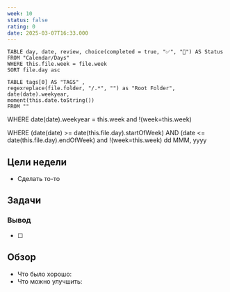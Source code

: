 ```yaml
---
week: 10
status: false
rating: 0
date: 2025-03-07T16:33.000
---
```


```dataview
TABLE day, date, review, choice(completed = true, "✅", "🔄") AS Status
FROM "Calendar/Days" 
WHERE this.file.week = file.week
SORT file.day asc
```

```dataview
TABLE tags[0] AS "TAGS" ,
regexreplace(file.folder, "/.*", "") as "Root Folder",
date(date).weekyear,
moment(this.date.toString())
FROM "" 
```

WHERE date(date).weekyear = this.week and !(week=this.week)


WHERE (date(date) >= date(this.file.day).startOfWeek) AND (date <= date(this.file.day).endOfWeek) and !(week=this.week)
dd MMM, yyyy
## Цели недели

- Сделать то-то

## Задачи

### Вывод

- [ ]


## Обзор

- Что было хорошо:
- Что можно улучшить: